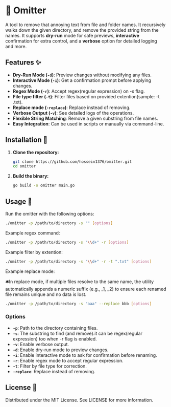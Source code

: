 # 🚀 Omitter

A tool to remove that annoying text from file and folder names. It recursively
walks down the given directory, and remove the provided string from the names. It supports **dry-run** mode for safe previews, **interactive** confirmation for extra control, and a **verbose** option for detailed logging and more.

## Features ✨

- **Dry-Run Mode (`-d`)**: Preview changes without modifying any files.
- **Interactive Mode (`-i`)**: Get a confirmation prompt before applying changes.
- **Regex Mode (`-r`)**: Accept regex(regular expression) on -s flag.
- **File type filter (`-t`)**: Filter files based on provided extention(sample: -t .txt).
- **Replace mode (`-replace`)**: Replace instead of removing.
- **Verbose Output (`-v`)**: See detailed logs of the operations.
- **Flexible String Matching**: Remove a given substring from file names.
- **Easy Integration**: Can be used in scripts or manually via command-line.

## Installation 🔧

1. **Clone the repository:**

   ```bash
   git clone https://github.com/hossein1376/omitter.git
   cd omitter
   ```

2. **Build the binary:**

   ```bash
   go build -o omitter main.go
   ```

## Usage 📝

Run the omitter with the following options:

```bash
./omitter -p /path/to/directory -s "" [options]
```

Example regex command:

```bash
./omitter -p /path/to/directory -s "\\d+" -r [options]
```

Example filter by extention:

```bash
./omitter -p /path/to/directory -s "\\d+" -r -t ".txt" [options]
```

Example replace mode:

🛎In replace mode, if multiple files resolve to the same name, the utility automatically appends a numeric suffix (e.g., \_1, \_2) to ensure each renamed file remains unique and no data is lost.

```bash
./omitter -p /path/to/directory -s "aaa" --replace bbb [options]
```

### Options

- **`-p`**: Path to the directory containing files.
- **`-s`**: The substring to find (and remove).it can be regex(regular expression) too when -r flag is enabled.
- **`-v`**: Enable verbose output.
- **`-d`**: Enable dry-run mode to preview changes.
- **`-i`**: Enable interactive mode to ask for confirmation before renaming.
- **`-r`**: Enable regex mode to accept regular expression.
- **`-t`**: Filter by file type for correction.
- **`-replace`**: Replace instead of removing.

## License 📄

Distributed under the MIT License. See LICENSE for more information.
